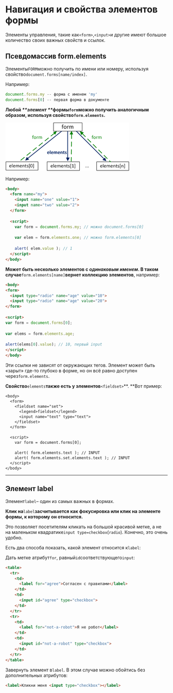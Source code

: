# Навигация и свойства элементов формы

Элементы управления, такие как`<form>`,`<input>`и другие имеют большое количество своих важных свойств и ссылок.

## Псевдомассив form.elements

Элементы`FORM`можно получить по имени или номеру, используя свойство`document.forms[name/index]`.

Например:

```js
document.forms.my -- форма с именем 'my'
document.forms[0] -- первая форма в документе
```

**Любой **_**элемент **_**формы**`form`**можно получить аналогичным образом, используя свойство**`form.elements`**.**

![](/assets/form.png)

Например:

```markdown
<body>
  <form name="my">
    <input name="one" value="1">
    <input name="two" value="2">
  </form>

  <script>
    var form = document.forms.my; // можно document.forms[0]

    var elem = form.elements.one; // можно form.elements[0]

    alert( elem.value ); // 1
  </script>
</body>
```

**Может быть несколько элементов с **_**одинаковым именем**_**. В таком случае**`form.elements[name]`**вернет коллекцию элементов**, например:

```markdown
<body>
<form>
  <input type="radio" name="age" value="10">
  <input type="radio" name="age" value="20">
</form>

<script>
var form = document.forms[0];

var elems = form.elements.age;

alert(elems[0].value); // 10, первый input
</script>
</body>
```

Эти ссылки не зависят от окружающих тегов. Элемент может быть «зарыт» где-то глубоко в форме, но он всё равно доступен через`form.elements`.

**Свойство**`elements`**также есть у элементов**`<fieldset>`**. **Вот пример:

```
<body>
  <form>
    <fieldset name="set">
      <legend>fieldset</legend>
      <input name="text" type="text">
    </fieldset>
  </form>

  <script>
    var form = document.forms[0];

    alert( form.elements.text ); // INPUT
    alert( form.elements.set.elements.text ); // INPUT
  </script>
</body>
```

---

## Элемент label

Элемент`label`– один из самых важных в формах.

**Клик на**`label`**засчитывается как фокусировка или клик на элементе формы, к которому он относится.**

Это позволяет посетителям кликать на большой красивой метке, а не на маленьком квадратике`input type=checkbox`\(`radio`\). Конечно, это очень удобно.

Есть два способа показать, какой элемент относится к`label`:

Дать метке атрибут`for`, равный`id`соответствующего`input`:

```markdown
<table>
  <tr>
    <td>
      <label for="agree">Согласен с правилами</label>
    </td>
    <td>
      <input id="agree" type="checkbox">
    </td>
  </tr>
  <tr>
    <td>
      <label for="not-a-robot">Я не робот</label>
    </td>
    <td>
      <input id="not-a-robot" type="checkbox">
    </td>
  </tr>
</table>
```

Завернуть элемент в`label`. В этом случае можно обойтись без дополнительных атрибутов:

```markdown
<label>Кликни меня <input type="checkbox"></label>
```



